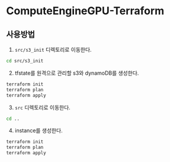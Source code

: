 # ComputeEngineGPU-Terraform

## 사용방법
1. `src/s3_init` 디렉토리로 이동한다.
```bash
cd src/s3_init
```
2. tfstate를 원격으로 관리할 s3와 dynamoDB를 생성한다.
```bash
terraform init
terraform plan
terraform apply
```
3. `src` 디렉토리로 이동한다.
```bash
cd ..
```
4. instance를 생성한다.
```bash
terraform init
terraform plan
terraform apply
```